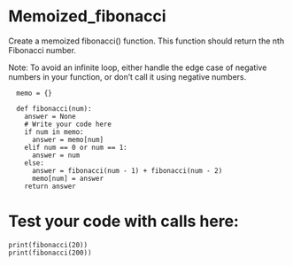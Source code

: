 # Memoized_fibonacci

Create a memoized fibonacci() function. This function should return the nth Fibonacci number.

Note: To avoid an infinite loop, either handle the edge case of negative numbers in your function, or don’t call it using negative numbers.

      memo = {}
      
      def fibonacci(num):
        answer = None
        # Write your code here
        if num in memo:
          answer = memo[num]
        elif num == 0 or num == 1:
          answer = num
        else:
          answer = fibonacci(num - 1) + fibonacci(num - 2)
          memo[num] = answer
        return answer

# Test your code with calls here:
`print(fibonacci(20))` <br />
`print(fibonacci(200))`
